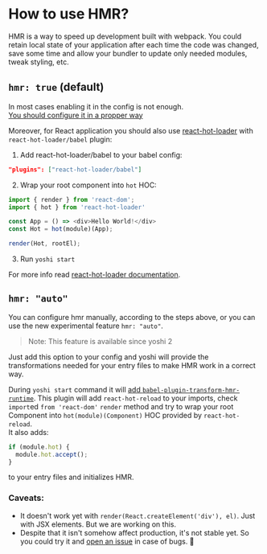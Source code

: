 # How to use HMR?
HMR is a way to speed up development built with webpack. You could retain local state of your application after each time the code was changed, save some time and allow your bundler to update only needed modules, tweak styling, etc.

## `hmr: true` (default)
In most cases enabling it in the config is not enough.  
[You should configure it in a propper way](https://webpack.js.org/api/hot-module-replacement/)

Moreover, for React application you should also use [react-hot-loader](https://github.com/gaearon/react-hot-loader) with `react-hot-loader/babel` plugin:

1. Add react-hot-loader/babel to your babel config:
```json
"plugins": ["react-hot-loader/babel"]
```

2. Wrap your root component into `hot` HOC:
```js
import { render } from 'react-dom';
import { hot } from 'react-hot-loader'

const App = () => <div>Hello World!</div>
const Hot = hot(module)(App);

render(Hot, rootEl);
```

3. Run `yoshi start`

For more info read [react-hot-loader documentation](https://github.com/gaearon/react-hot-loader#install).

## `hmr: "auto"`

You can configure hmr manually, according to the steps above, or you can use the new experimental feature `hmr: "auto"`.

> Note: This feature is available since yoshi 2

Just add this option to your config and yoshi will provide the transformations needed for your entry files to make HMR work in a correct way.

During `yoshi start` command it will [add `babel-plugin-transform-hmr-runtime`](https://github.com/wix-private/wix-haste/pull/189). This plugin will add `react-hot-reload` to your imports, check `import`ed `from 'react-dom'` `render` method and try to wrap your root Component into `hot(module)(Component)` HOC provided by `react-hot-reload`.  
It also adds:
```js
if (module.hot) {
  module.hot.accept();
}
```
to your entry files and initializes HMR.

### Caveats:
- It doesn't work yet with `render(React.createElement('div'), el)`. Just with JSX elements. But we are working on this.
- Despite that it isn't somehow affect production, it's not stable yet. So you could try it and [open an issue](https://github.com/wix-private/wix-haste/issues) in case of bugs. 🙏
